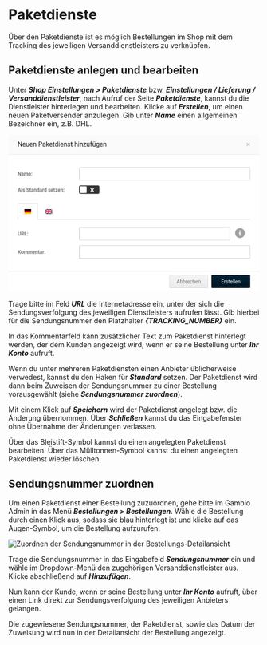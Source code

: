 # Paketdienste

Über den Paketdienste ist es möglich Bestellungen im Shop mit dem Tracking des jeweiligen Versanddienstleisters zu verknüpfen.

## Paketdienste anlegen und bearbeiten

Unter _**Shop Einstellungen \> Paketdienste**_ bzw. _**Einstellungen / Lieferung / Versanddienstleister**_, nach Aufruf der Seite _**Paketdienste**_, kannst du die Dienstleister hinterlegen und bearbeiten. Klicke auf _**Erstellen**_, um einen neuen Paketversender anzulegen. Gib unter _**Name**_ einen allgemeinen Bezeichner ein, z.B. DHL.

![](../Bilder/NeuenPaketdienstHinzufuegen.png "Anlegen eines Paketversenders")

Trage bitte im Feld _**URL**_ die Internetadresse ein, unter der sich die Sendungsverfolgung des jeweiligen Dienstleisters aufrufen lässt. Gib hierbei für die Sendungsnummer den Platzhalter _**\{TRACKING\_NUMBER\}**_ ein.

In das Kommentarfeld kann zusätzlicher Text zum Paketdienst hinterlegt werden, der dem Kunden angezeigt wird, wenn er seine Bestellung unter _**Ihr Konto**_ aufruft.

Wenn du unter mehreren Paketdiensten einen Anbieter üblicherweise verwedest, kannst du den Haken für _**Standard**_ setzen. Der Paketdienst wird dann beim Zuweisen der Sendungsnummer zu einer Bestellung vorausgewählt \(siehe _**Sendungsnummer zuordnen**_\).

Mit einem Klick auf _**Speichern**_ wird der Paketdienst angelegt bzw. die Änderung übernommen. Über _**Schließen**_ kannst du das Eingabefenster ohne Übernahme der Änderungen verlassen.

Über das Bleistift-Symbol kannst du einen angelegten Paketdienst bearbeiten. Über das Mülltonnen-Symbol kannst du einen angelegten Paketdienst wieder löschen.

## Sendungsnummer zuordnen

Um einen Paketdienst einer Bestellung zuzuordnen, gehe bitte im Gambio Admin in das Menü _**Bestellungen \> Bestellungen**_. Wähle die Bestellung durch einen Klick aus, sodass sie blau hinterlegt ist und klicke auf das Augen-Symbol, um die Bestellung aufzurufen.

![](../Bilder/Abb039_ZuordnenDerSendungsnummerInDerBestellungsDetailansicht.png "Zuordnen der Sendungsnummer in der
      Bestellungs-Detailansicht")

Trage die Sendungsnummer in das Eingabefeld _**Sendungsnummer**_ ein und wähle im Dropdown-Menü den zugehörigen Versanddienstleister aus. Klicke abschließend auf _**Hinzufügen**_.

Nun kann der Kunde, wenn er seine Bestellung unter _**Ihr Konto**_ aufruft, über einen Link direkt zur Sendungsverfolgung des jeweiligen Anbieters gelangen.

Die zugewiesene Sendungsnummer, der Paketdienst, sowie das Datum der Zuweisung wird nun in der Detailansicht der Bestellung angezeigt.